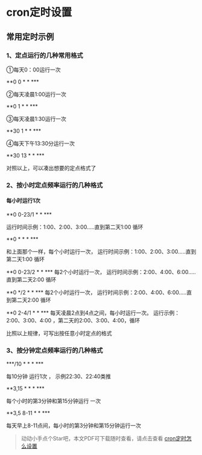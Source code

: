 # cron定时设置

## 常⽤定时示例  

### 1、定点运⾏的⼏种常⽤格式 

①每天0：00运⾏⼀次 

**0 0 * * *** 

②每天凌晨1:00运⾏⼀次

 **0 1 * * *** 

③每天凌晨1:30运⾏⼀次 

**30 1 * * *** 

④每天下午13:30分运⾏⼀次 

**30 13 * * *** 

对照以上，可以凑出想要的定点格式了

### 2、按小时定点频率运⾏的⼏种格式 

#### 每⼩时运⾏1次  

**0 0-23/1 * * *** 

运⾏时间示例：1:00、2:00、3:00.....直到第⼆天1:00 循环

 **0 * * * *** 

和上⾯那个⼀样，每个⼩时运⾏⼀次， 运⾏时间示例：1:00、2:00、3:00.....直到第⼆天1:00 循环 

**0 0-23/2 * * *** 每2个⼩时运⾏⼀次， 运⾏时间示例：2:00、4:00、6:00.....直到第⼆天2:00 循环 

**0 */2 * * *** 每2个⼩时运⾏⼀次， 运⾏时间示例：2:00、4:00、6:00.....直到第⼆天2:00 循环

 **0 2-4/1 * * *** 每天凌晨2点到4点之间，每⼩时运⾏⼀次。 运⾏示例：2:00、3:00、4:00 ，第⼆天的2:00、3:00、4:00，循环 

⽐照以上规律，可写出按任意⼩时定点的格式 

### 3、按分钟定点频率运⾏的⼏种格式

 ***/10 * * * *** 

每10分钟 运⾏1次 ， 示例22:30、22:40类推 

**3,15 * * * *** 

每个⼩时的第3分钟和第15分钟运⾏ ⼀次 

**3,5 8-11 * * *** 

每天早上8-11点间，每⼩时的第3分钟和第15分钟运⾏⼀次 



> 动动小手点个Star吧，本文PDF可下载随时查看，请点击查看 [cron定时怎么设置](./cron定时怎么设置.pdf)
